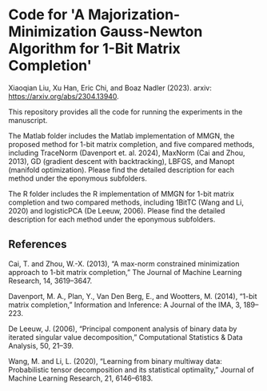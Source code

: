 
# Code for 'A Majorization-Minimization Gauss-Newton Algorithm for 1-Bit Matrix Completion'

Xiaoqian Liu, Xu Han, Eric Chi, and Boaz Nadler (2023). arxiv: https://arxiv.org/abs/2304.13940. 

This repository provides all the code for running the experiments in the manuscript.  

The Matlab folder includes the Matlab implementation of MMGN, the proposed method for 1-bit matrix completion, and five compared methods, including TraceNorm (Davenport et. al. 2024), MaxNorm (Cai and Zhou, 2013), GD (gradient descent with backtracking), LBFGS, and Manopt (manifold optimization). Please find the detailed description for each method under the eponymous subfolders. 

The R folder includes the R implementation of MMGN for 1-bit matrix completion and two compared methods, including 1BitTC (Wang and Li, 2020) and logisticPCA (De Leeuw, 2006). Please find the detailed description for each method under the eponymous subfolders. 

## References

Cai, T. and Zhou, W.-X. (2013), “A max-norm constrained minimization approach to 1-bit matrix completion,” The Journal of Machine Learning Research, 14, 3619–3647.

Davenport, M. A., Plan, Y., Van Den Berg, E., and Wootters, M. (2014), “1-bit matrix completion,” Information and Inference: A Journal of the IMA, 3, 189–223.

De Leeuw, J. (2006), “Principal component analysis of binary data by iterated singular value decomposition,” Computational Statistics \& Data Analysis, 50, 21–39.

Wang, M. and Li, L. (2020), “Learning from binary multiway data: Probabilistic tensor decomposition and its statistical optimality,” Journal of Machine Learning Research, 21, 6146–6183.